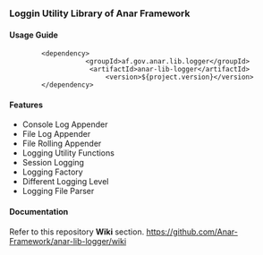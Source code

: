### Loggin Utility Library of Anar Framework

#### Usage Guide

```
		<dependency>
	               <groupId>af.gov.anar.lib.logger</groupId>
	                <artifactId>anar-lib-logger</artifactId>
                        <version>${project.version}</version>
		</dependency>

```

#### Features

- Console Log Appender
- File Log Appender
- File Rolling Appender 
- Logging Utility Functions
- Session Logging 
- Logging Factory 
- Different Logging Level
- Logging File Parser


#### Documentation

Refer to this repository **Wiki** section.
https://github.com/Anar-Framework/anar-lib-logger/wiki

